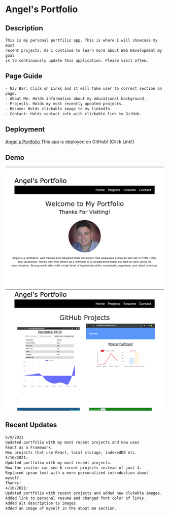 # Angel's Portfolio

## Description
    This is my personal portfilio app. This is where I will showcase my most 
    recent projects. As I continue to learn more about Web Development my goal
    is to continuously update this application. Please visit often. 

## Page Guide
    - Nav Bar: Click on Links and it will take user to correct section on page.
    - About Me: Holds information about my educational background.
    - Projects: Holds my most recently updated projects.
    - Resume: Holds clickable image to my linkedIn.
    - Contact: Holds contact info with clickable link to GitHub.

## Deployment
[Angel's Portfolio ](https://angelfloreschicago.github.io/ReactPortfolio/)
This app is deployed on GitHub! (Click Link!)

## Demo
<img src="./src/images/hello.png" style="width: 500px">
<img src="./src/images/hello1.png" style="width: 500px">

## Recent Updates
    6/9/2021
    Updated portfolio with my most recent projects and now uses 
    React as a Framework.
    New projects that use React, local storage, indexedDB etc. 
    5/16/2021:
    Updated portfolio with my most recent projects.
    Now the visitor can see 6 recent projects instead of just 4.
    Replaced ipsum text with a more personalized introduction about myself.
    Thanks!
    4/16/2021: 
    Updated portfolio with recent projects and added new clckable images. 
    Added link to personal resume and changed font color of links. 
    Added alt description to images. 
    Added an image of myself in the about me section.
